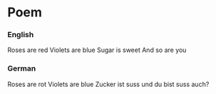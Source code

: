 Poem
====

### English
Roses are red
Violets are blue
Sugar is sweet
And so are you

### German
Roses are rot
Violets are blue
Zucker ist suss
und du bist suss auch?
